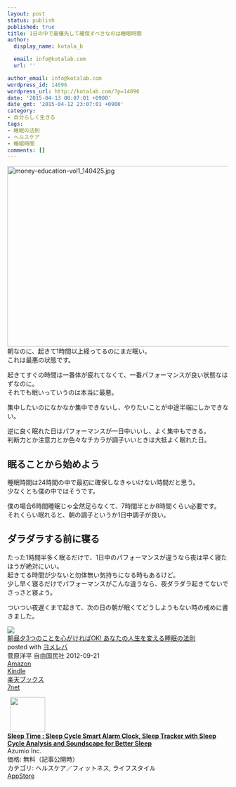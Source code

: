 ```yaml
---
layout: post
status: publish
published: true
title: 1日の中で最優先して確保すべきなのは睡眠時間
author:
  display_name: kotala_b

  email: info@kotalab.com
  url: ''

author_email: info@kotalab.com
wordpress_id: 14096
wordpress_url: http://kotalab.com/?p=14096
date: '2015-04-13 08:07:01 +0900'
date_gmt: '2015-04-12 23:07:01 +0900'
category:
- 自分らしく生きる
tags:
- 睡眠の法則
- ヘルスケア
- 睡眠時間
comments: []
---
```

<p><img src="http://kotalab.com/wp-content/uploads/money-education-vol1_140425.jpg" alt="money-education-vol1_140425.jpg" width="548" height="411" class="aligncenter size-full wp-image-12637" /><br />
朝なのに、起きて1時間以上経ってるのにまだ眠い。<br />
これは最悪の状態です。</p>
<p>起きてすぐの時間は一番体が疲れてなくて、一番パフォーマンスが良い状態なはずなのに。<br />
それでも眠いっていうのは本当に最悪。</p>
<p>集中したいのになかなか集中できないし、やりたいことが中途半端にしかできない。</p>
<p>逆に良く眠れた日はパフォーマンスが一日中いいし、よく集中もできる。<br />
判断力とか注意力とか色々なチカラが調子いいときは大抵よく眠れた日。<br />
<!--more--></p>
<h2>眠ることから始めよう</h2>
<p>睡眠時間は24時間の中で最初に確保しなきゃいけない時間だと思う。<br />
少なくとも僕の中ではそうです。</p>
<p>僕の場合6時間睡眠じゃ全然足らなくて、7時間半とか8時間くらい必要です。<br />
それくらい眠れると、朝の調子というか1日中調子が良い。</p>
<h2>ダラダラする前に寝る</h2>
<p>たった1時間半多く眠るだけで、1日中のパフォーマンスが違うなら夜は早く寝たほうが絶対にいい。<br />
起きてる時間が少ないと勿体無い気持ちになる時もあるけど。<br />
少し早く寝るだけでパフォーマンスがこんな違うなら、夜ダラダラ起きてないでさっさと寝よう。</p>
<p>ついつい夜遅くまで起きて、次の日の朝が眠くてどうしようもない時の戒めに書きました。</p>
<div class="booklink-box">
<div class="booklink-image"><a href="http://www.amazon.co.jp/exec/obidos/asin/4426115272/same-22/" rel="nofollow" target="_blank"><img src="http://ecx.images-amazon.com/images/I/41ZKxy8UiBL._SL160_.jpg" style="border: none;" /></a></div>
<div class="booklink-info">
<div class="booklink-name"><a href="http://www.amazon.co.jp/exec/obidos/asin/4426115272/same-22/" rel="nofollow" target="_blank">朝昼夕3つのことを心がければOK!  あなたの人生を変える睡眠の法則</a>
<div class="booklink-powered-date">posted with <a href="http://yomereba.com" rel="nofollow" target="_blank">ヨメレバ</a></div>
</div>
<div class="booklink-detail">菅原洋平 自由国民社 2012-09-21    </div>
<div class="booklink-link2">
<div class="shoplinkamazon"><a href="http://www.amazon.co.jp/exec/obidos/asin/4426115272/same-22/" rel="nofollow" target="_blank">Amazon</a></div>
<div class="shoplinkkindle"><a href="http://www.amazon.co.jp/gp/search?keywords=%92%A9%92%8B%97%5B3%82%C2%82%CC%82%B1%82%C6%82%F0%90S%82%AA%82%AF%82%EA%82%CEOK%21%20%20%82%A0%82%C8%82%BD%82%CC%90l%90%B6%82%F0%95%CF%82%A6%82%E9%90%87%96%B0%82%CC%96%40%91%A5&__mk_ja_JP=%83J%83%5E%83J%83i&url=node%3D2275256051&tag=same-22" rel="nofollow" target="_blank">Kindle</a></div>
<div class="shoplinkrakuten"><a href="http://c.af.moshimo.com/af/c/click?a_id=374939&p_id=56&pc_id=56&pl_id=637&s_v=b5Rz2P0601xu&url=http%3A%2F%2Fbooks.rakuten.co.jp%2Frb%2F11917703%2F" rel="nofollow" target="_blank">楽天ブックス</a><img src="http://i.af.moshimo.com/af/i/impression?a_id=374939&p_id=56&pc_id=56&pl_id=637" width="1" height="1" style="border:none;"></div>
<div class="shoplinkseven"><a href="http://ck.jp.ap.valuecommerce.com/servlet/referral?sid=2967684&pid=881104827&vc_url=http%3A%2F%2Fwww.7netshopping.jp%2Fbooks%2Fsearch_result%2F%3Fctgy%3Dbooks%26code%3D4426115272" target="_blank">7net</a><img src="http://atq.ad.valuecommerce.com/servlet/atq/gifbanner?sid=2967684&pid=881104827" height="1" width="1" border="0"></div>
</p></div>
</div>
<div class="booklink-footer"></div>
</div>
<div class="applink">
<div class="applinkimg"><a href="https://itunes.apple.com/jp/app/sleep-time-sleep-cycle-smart/id555564825?mt=8&uo=4&at=10l4yU" rel="nofollow" target="_blank"><img hspace="6" src="http://a216.phobos.apple.com/us/r30/Purple3/v4/8f/9b/d2/8f9bd20f-ad28-b3c3-becb-9a991b107e26/mzl.eydhcjlj.png" width="80" /></a></div>
<div class="applinktext">
<div class="applinktitle"><strong><a href="https://itunes.apple.com/jp/app/sleep-time-sleep-cycle-smart/id555564825?mt=8&uo=4&at=10l4yU" rel="nofollow" target="_blank">Sleep Time : Sleep Cycle Smart Alarm Clock, Sleep Tracker with Sleep Cycle Analysis and Soundscape for Better Sleep</a></strong></div>
<div class="applinkinfo">Azumio Inc.</div>
<div class="applinkinfo">価格: 無料（記事公開時）</div>
<div class="applinkinfo">カテゴリ: ヘルスケア／フィットネス, ライフスタイル</div>
</div>
<div class="clear"></div>
<div class="appstorelink"><a href="https://itunes.apple.com/jp/app/sleep-time-sleep-cycle-smart/id555564825?mt=8&uo=4&at=10l4yU" rel="nofollow" target="_blank">AppStore</a></div>
</div>
